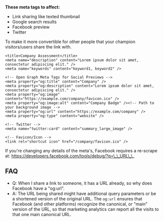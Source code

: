 **These meta tags to affect:**
- Link sharing like texted thumbnail
- Google search results
- Facebook preview
- Twitter

To make it more convertible for other people that your champion visitors/users share the link with.

```
<title>Company Assessment</title>
<meta name="description" content="Lorem ipsum dolor sit amet, consectetur adipiscing elit." />
<meta name="keywords" content="keyword1, keyword2" />

<!-- Open Graph Meta Tags for Social Previews -->
<meta property="og:title" content="Company" />
<meta property="og:description" content="Lorem ipsum dolor sit amet, consectetur adipiscing elit." />
<meta property="og:image" content="https://example.com/company/favicon.ico" /> 
<meta property="og:image:alt" content="Company Badge" /><!-- Path to your background image -->
<meta property="og:url" content="https://example.com/company" />
<meta property="og:type" content="website" />

<!-- Twitter -->
<meta name="twitter:card" content="summary_large_image" />

<!-- Favicon/Icon -->
<link rel="shortcut icon" href="/company/favicon.ico" />
```

If you're changing any details of the meta's, Facebook requires a re-scrape at:
https://developers.facebook.com/tools/debug/?q=\_\_URL\_\_

## FAQ
- Q: When I share a link to someone, it has a URL already, so why does Facebook have a "og:url".
- A: The URL being shared might have additional query parameters or be a shortened version of the original URL. The `og:url` ensures that Facebook (and other platforms) recognize the canonical, or "main" version of the URL, so that marketing analytics can report all the visits to that one main canonical URL.